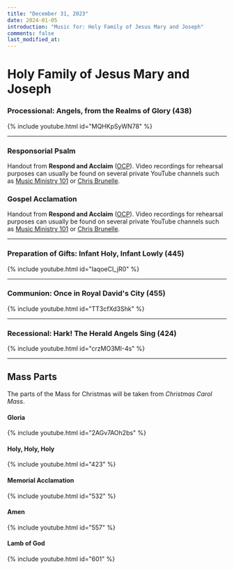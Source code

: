 ```yaml
---
title: "December 31, 2023"
date: 2024-01-05
introduction: "Music for: Holy Family of Jesus Mary and Joseph"
comments: false
last_modified_at: 
---
```


# Holy Family of Jesus Mary and Joseph

### Processional: Angels, from the Realms of Glory (438)

{% include youtube.html id="MQHKpSyWN78" %} <br>

---

### Responsorial Psalm

Handout from **Respond and Acclaim** ([OCP](https://www.ocp.org/en-us)). Video recordings for rehearsal purposes can usually be found on several private YouTube channels such as [Music Ministry 101](https://www.youtube.com/@MusicMinistry101/videos) or [Chris Brunelle](https://www.youtube.com/@ChrisBrunelle/videos).

### Gospel Acclamation

Handout from **Respond and Acclaim** ([OCP](https://www.ocp.org/en-us)). Video recordings for rehearsal purposes can usually be found on several private YouTube channels such as [Music Ministry 101](https://www.youtube.com/@MusicMinistry101/videos) or [Chris Brunelle](https://www.youtube.com/@ChrisBrunelle/videos).

---

### Preparation of Gifts: Infant Holy, Infant Lowly (445)

{% include youtube.html id="IaqoeCl_jR0" %} <br>

---

### Communion: Once in Royal David's City (455)

{% include youtube.html id="TT3cfXd3Shk" %} <br>

---

### Recessional: Hark! The Herald Angels Sing (424)

{% include youtube.html id="crzMO3MI-4s" %} <br>

---

## Mass Parts

The parts of the Mass for Christmas will be taken from *Christmas Carol Mass*.

#### Gloria

{% include youtube.html id="2AGv7AOh2bs" %} <br>


#### Holy, Holy, Holy

{% include youtube.html id="423" %} <br>


#### Memorial Acclamation

{% include youtube.html id="532" %} <br>


#### Amen

{% include youtube.html id="557" %} <br>


#### Lamb of God

{% include youtube.html id="601" %}